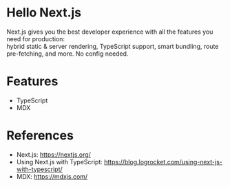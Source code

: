Hello Next.js
============

Next.js gives you the best developer experience with all the features you need for production:  
hybrid static & server rendering, TypeScript support, smart bundling, route pre-fetching, and more. No config needed.

# Features

* TypeScript
* MDX


# References

* Next.js: https://nextjs.org/
* Using Next.js with TypeScript: https://blog.logrocket.com/using-next-js-with-typescript/
* MDX: https://mdxjs.com/
